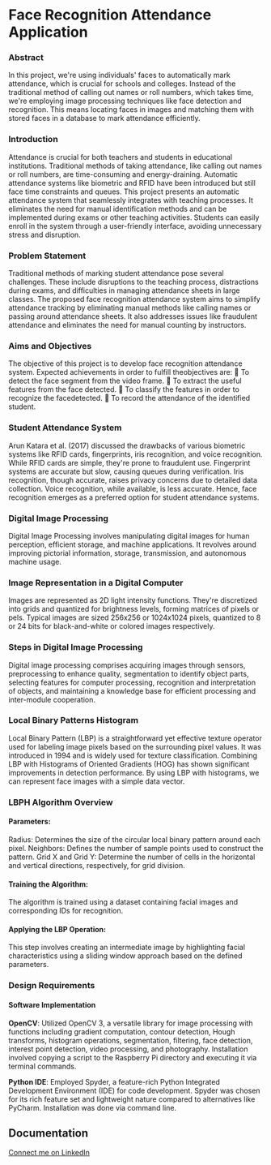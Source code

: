
# Face Recognition Attendance Application

### Abstract

In this project, we're using individuals' faces to automatically mark attendance, which is crucial for schools and colleges. Instead of the traditional method of calling out names or roll numbers, which takes time, we're employing image processing techniques like face detection and recognition. This means locating faces in images and matching them with stored faces in a database to mark attendance efficiently.


### Introduction

Attendance is crucial for both teachers and students in educational institutions. Traditional methods of taking attendance, like calling out names or roll numbers, are time-consuming and energy-draining. Automatic attendance systems like biometric and RFID have been introduced but still face time constraints and queues. This project presents an automatic attendance system that seamlessly integrates with teaching processes. It eliminates the need for manual identification methods and can be implemented during exams or other teaching activities. Students can easily enroll in the system through a user-friendly interface, avoiding unnecessary stress and disruption.

### Problem Statement

Traditional methods of marking student attendance pose several challenges. These include disruptions to the teaching process, distractions during exams, and difficulties in managing attendance sheets in large classes. The proposed face recognition attendance system aims to simplify attendance tracking by eliminating manual methods like calling names or passing around attendance sheets. It also addresses issues like fraudulent attendance and eliminates the need for manual counting by instructors.

### Aims and Objectives

The objective of this project is to develop face recognition attendance system. Expected 
achievements in order to fulfill theobjectives are:
 To detect the face segment from the video frame.
 To extract the useful features from the face detected.
 To classify the features in order to recognize the facedetected.
 To record the attendance of the identified student.

### Student Attendance System

Arun Katara et al. (2017) discussed the drawbacks of various biometric systems like RFID cards, fingerprints, iris recognition, and voice recognition. While RFID cards are simple, they're prone to fraudulent use. Fingerprint systems are accurate but slow, causing queues during verification. Iris recognition, though accurate, raises privacy concerns due to detailed data collection. Voice recognition, while available, is less accurate. Hence, face recognition emerges as a preferred option for student attendance systems.

### Digital Image Processing

Digital Image Processing involves manipulating digital images for human perception, efficient storage, and machine applications. It revolves around improving pictorial information, storage, transmission, and autonomous machine usage.

### Image Representation in a Digital Computer

Images are represented as 2D light intensity functions. They're discretized into grids and quantized for brightness levels, forming matrices of pixels or pels. Typical images are sized 256x256 or 1024x1024 pixels, quantized to 8 or 24 bits for black-and-white or colored images respectively.

### Steps in Digital Image Processing

Digital image processing comprises acquiring images through sensors, preprocessing to enhance quality, segmentation to identify object parts, selecting features for computer processing, recognition and interpretation of objects, and maintaining a knowledge base for efficient processing and inter-module cooperation.

### Local Binary Patterns Histogram

Local Binary Pattern (LBP) is a straightforward yet effective texture operator used for labeling image pixels based on the surrounding pixel values. It was introduced in 1994 and is widely used for texture classification. Combining LBP with Histograms of Oriented Gradients (HOG) has shown significant improvements in detection performance. By using LBP with histograms, we can represent face images with a simple data vector.

### LBPH Algorithm Overview
#### Parameters:
Radius: Determines the size of the circular local binary pattern around each pixel.
Neighbors: Defines the number of sample points used to construct the pattern.
Grid X and Grid Y: Determine the number of cells in the horizontal and vertical directions, respectively, for grid division.
#### Training the Algorithm:
The algorithm is trained using a dataset containing facial images and corresponding IDs for recognition.
#### Applying the LBP Operation:
This step involves creating an intermediate image by highlighting facial characteristics using a sliding window approach based on the defined parameters.

### Design Requirements
#### Software Implementation
**OpenCV**: Utilized OpenCV 3, a versatile library for image processing with functions including gradient computation, contour detection, Hough transforms, histogram operations, segmentation, filtering, face detection, interest point detection, video processing, and photography. Installation involved copying a script to the Raspberry Pi directory and executing it via terminal commands.

**Python IDE**: Employed Spyder, a feature-rich Python Integrated Development Environment (IDE) for code development. Spyder was chosen for its rich feature set and lightweight nature compared to alternatives like PyCharm. Installation was done via command line.

## Documentation

[Connect me on LinkedIn](https://www.linkedin.com/in/kunal-saxena-engineer/)



